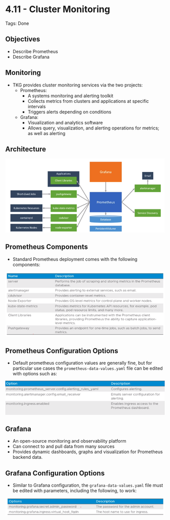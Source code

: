 # 4.11 - Cluster Monitoring

Tags: Done

## Objectives

- Describe Prometheus
- Describe Grafana

## Monitoring

- TKG provides cluster monitoring services via the two projects:
  - Prometheus:
    - A systems monitoring and alerting toolkit
    - Collects metrics from clusters and applications at specific intervals
    - Triggers alerts depending on conditions
  - Grafana:
    - Visualization and analytics software
    - Allows query, visualization, and alerting operations for metrics; as well as alerting

## Architecture

![Untitled](img/cluster-monitoring-architecture.png)

## Prometheus Components

- Standard Prometheus deployment comes with the following components:

![Untitled](img/prometheus-components.png)

## Prometheus Configuration Options

- Default prometheus configuration values are generally fine, but for particular use cases the `prometheus-data-values.yaml` file can be edited with options such as:

![Untitled](img/prometheus-config.png)

## Grafana

- An open-source monitoring and observability platform
- Can connect to and pull data from many sources
- Provides dynamic dashboards, graphs and visualization for Prometheus backend data.

## Grafana Configuration Options

- Similar to Grafana configuration, the `grafana-data-values.yaml` file must be edited with parameters, including the following, to work:

![2022-10-05_13h20_04.png](img/grafana-config.png)
